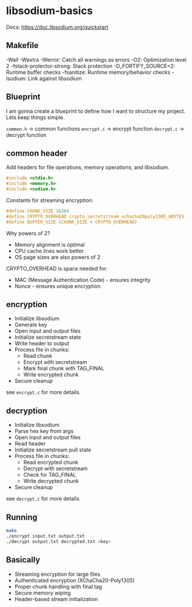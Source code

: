 # libsodium-basics

Docs: https://doc.libsodium.org/quickstart

## Makefile

-Wall -Wextra -Werror: Catch all warnings as errors
-O2: Optimization level 2
-fstack-protector-strong: Stack protection
-D_FORTIFY_SOURCE=2: Runtime buffer checks
-fsanitize: Runtime memory/behavior checks
-lsodium: Link against libsodium


## Blueprint

I am gonna create a blueprint to define how I want to structure my project. Lets keep things simple.

`common.h` -> common functions
`encrypt.c` -> encrypt function
`decrypt.c` -> decrypt function

## common header

Add headers for file operations, memory operations, and libsodium.

```c
#include <stdio.h>
#include <memory.h>
#include <sodium.h>
```

Constants for streaming encryption:

```c
#define CHUNK_SIZE 16384
#define CRYPTO_OVERHEAD crypto_secretstream_xchacha20poly1305_ABYTES
#define BUFFER_SIZE (CHUNK_SIZE + CRYPTO_OVERHEAD)
```

Why powers of 2?

- Memory alignment is optimal
- CPU cache lines work better
- OS page sizes are also powers of 2


CRYPTO_OVERHEAD is space needed for:

- MAC (Message Authentication Code) - ensures integrity
- Nonce - ensures unique encryption


## encryption

- Initialize libsodium
- Generate key
- Open input and output files
- Initialize secretstream state
- Write header to output
- Process file in chunks:
  - Read chunk
  - Encrypt with secretstream
  - Mark final chunk with TAG_FINAL
  - Write encrypted chunk
- Secure cleanup

see `encrypt.c` for more details.

## decryption

- Initialize libsodium
- Parse hex key from args
- Open input and output files
- Read header
- Initialize secretstream pull state
- Process file in chunks:
  - Read encrypted chunk
  - Decrypt with secretstream
  - Check for TAG_FINAL
  - Write decrypted chunk
- Secure cleanup

see `decrypt.c` for more details.

## Running

```bash
make
./encrypt input.txt output.txt
./decrypt output.txt decrypted.txt <key>
```

## Basically

- Streaming encryption for large files
- Authenticated encryption (XChaCha20-Poly1305)
- Proper chunk handling with final tag
- Secure memory wiping
- Header-based stream initialization
